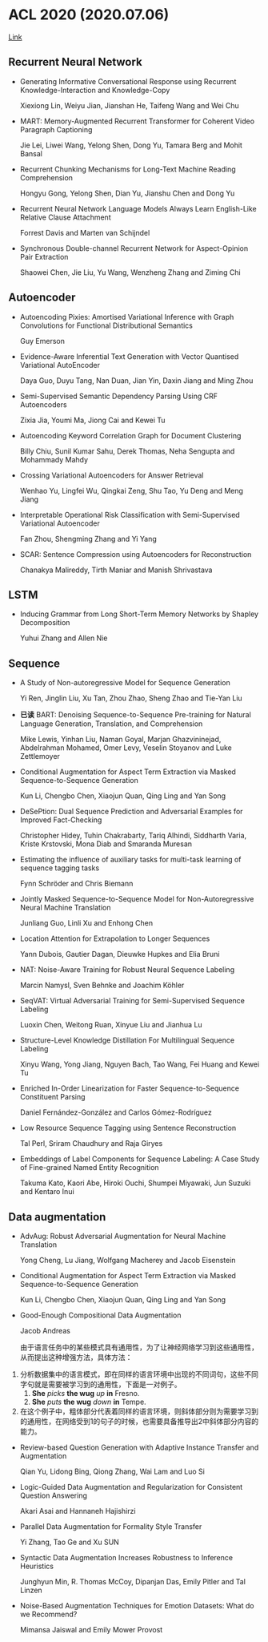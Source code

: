 # ACL 2020 (2020.07.06)
[Link](https://acl2020.org/program/accepted/)

## Recurrent Neural Network 

+ Generating Informative Conversational Response using Recurrent Knowledge-Interaction and Knowledge-Copy

  Xiexiong Lin, Weiyu Jian, Jianshan He, Taifeng Wang and Wei Chu

+ MART: Memory-Augmented Recurrent Transformer for Coherent Video Paragraph Captioning
    
  Jie Lei, Liwei Wang, Yelong Shen, Dong Yu, Tamara Berg and Mohit Bansal

+ Recurrent Chunking Mechanisms for Long-Text Machine Reading Comprehension

  Hongyu Gong, Yelong Shen, Dian Yu, Jianshu Chen and Dong Yu

+ Recurrent Neural Network Language Models Always Learn English-Like Relative Clause Attachment

  Forrest Davis and Marten van Schijndel

+ Synchronous Double-channel Recurrent Network for Aspect-Opinion Pair Extraction

  Shaowei Chen, Jie Liu, Yu Wang, Wenzheng Zhang and Ziming Chi

## Autoencoder

+ Autoencoding Pixies: Amortised Variational Inference with Graph Convolutions for Functional Distributional Semantics

  Guy Emerson

+ Evidence-Aware Inferential Text Generation with Vector Quantised Variational AutoEncoder

  Daya Guo, Duyu Tang, Nan Duan, Jian Yin, Daxin Jiang and Ming Zhou

+ Semi-Supervised Semantic Dependency Parsing Using CRF Autoencoders

  Zixia Jia, Youmi Ma, Jiong Cai and Kewei Tu

+ Autoencoding Keyword Correlation Graph for Document Clustering

  Billy Chiu, Sunil Kumar Sahu, Derek Thomas, Neha Sengupta and Mohammady Mahdy

+ Crossing Variational Autoencoders for Answer Retrieval

  Wenhao Yu, Lingfei Wu, Qingkai Zeng, Shu Tao, Yu Deng and Meng Jiang

+ Interpretable Operational Risk Classification with Semi-Supervised Variational Autoencoder

  Fan Zhou, Shengming Zhang and Yi Yang

+ SCAR: Sentence Compression using Autoencoders for Reconstruction

  Chanakya Malireddy, Tirth Maniar and Manish Shrivastava

## LSTM

+ Inducing Grammar from Long Short-Term Memory Networks by Shapley Decomposition

  Yuhui Zhang and Allen Nie

## Sequence

+ A Study of Non-autoregressive Model for Sequence Generation

  Yi Ren, Jinglin Liu, Xu Tan, Zhou Zhao, Sheng Zhao and Tie-Yan Liu

+ **已读** BART: Denoising Sequence-to-Sequence Pre-training for Natural Language Generation, Translation, and Comprehension

  Mike Lewis, Yinhan Liu, Naman Goyal, Marjan Ghazvininejad, Abdelrahman Mohamed, Omer Levy, Veselin Stoyanov and Luke Zettlemoyer

+ Conditional Augmentation for Aspect Term Extraction via Masked Sequence-to-Sequence Generation

  Kun Li, Chengbo Chen, Xiaojun Quan, Qing Ling and Yan Song

+ DeSePtion: Dual Sequence Prediction and Adversarial Examples for Improved Fact-Checking

  Christopher Hidey, Tuhin Chakrabarty, Tariq Alhindi, Siddharth Varia, Kriste Krstovski, Mona Diab and Smaranda Muresan

+ Estimating the influence of auxiliary tasks for multi-task learning of sequence tagging tasks

  Fynn Schröder and Chris Biemann

+ Jointly Masked Sequence-to-Sequence Model for Non-Autoregressive Neural Machine Translation

  Junliang Guo, Linli Xu and Enhong Chen

+ Location Attention for Extrapolation to Longer Sequences

  Yann Dubois, Gautier Dagan, Dieuwke Hupkes and Elia Bruni

+ NAT: Noise-Aware Training for Robust Neural Sequence Labeling

  Marcin Namysl, Sven Behnke and Joachim Köhler

+ SeqVAT: Virtual Adversarial Training for Semi-Supervised Sequence Labeling

  Luoxin Chen, Weitong Ruan, Xinyue Liu and Jianhua Lu

+ Structure-Level Knowledge Distillation For Multilingual Sequence Labeling

  Xinyu Wang, Yong Jiang, Nguyen Bach, Tao Wang, Fei Huang and Kewei Tu

+ Enriched In-Order Linearization for Faster Sequence-to-Sequence Constituent Parsing

  Daniel Fernández-González and Carlos Gómez-Rodríguez

+ Low Resource Sequence Tagging using Sentence Reconstruction

  Tal Perl, Sriram Chaudhury and Raja Giryes

+ Embeddings of Label Components for Sequence Labeling: A Case Study of Fine-grained Named Entity Recognition

  Takuma Kato, Kaori Abe, Hiroki Ouchi, Shumpei Miyawaki, Jun Suzuki and Kentaro Inui
  
## Data augmentation

+ AdvAug: Robust Adversarial Augmentation for Neural Machine Translation

  Yong Cheng, Lu Jiang, Wolfgang Macherey and Jacob Eisenstein

+ Conditional Augmentation for Aspect Term Extraction via Masked Sequence-to-Sequence Generation

  Kun Li, Chengbo Chen, Xiaojun Quan, Qing Ling and Yan Song

+ Good-Enough Compositional Data Augmentation

  Jacob Andreas
  
  由于语言任务中的某些模式具有通用性，为了让神经网络学习到这些通用性，从而提出这种增强方法，具体方法：
  
1. 分析数据集中的语言模式，即在同样的语言环境中出现的不同词句，这些不同字句就是需要被学习到的通用性，下面是一对例子。
    1. **She** *picks* **the wug** *up* **in** Fresno.
    2. **She** *puts* **the wug** *down* **in** Tempe.
2. 在这个例子中，粗体部分代表着同样的语言环境，则斜体部分则为需要学习到的通用性，在网络受到1的句子的时候，也需要具备推导出2中斜体部分内容的能力。


+ Review-based Question Generation with Adaptive Instance Transfer and Augmentation

  Qian Yu, Lidong Bing, Qiong Zhang, Wai Lam and Luo Si

+ Logic-Guided Data Augmentation and Regularization for Consistent Question Answering

  Akari Asai and Hannaneh Hajishirzi

+ Parallel Data Augmentation for Formality Style Transfer

  Yi Zhang, Tao Ge and Xu SUN

+ Syntactic Data Augmentation Increases Robustness to Inference Heuristics

  Junghyun Min, R. Thomas McCoy, Dipanjan Das, Emily Pitler and Tal Linzen

+ Noise-Based Augmentation Techniques for Emotion Datasets: What do we Recommend?

  Mimansa Jaiswal and Emily Mower Provost

